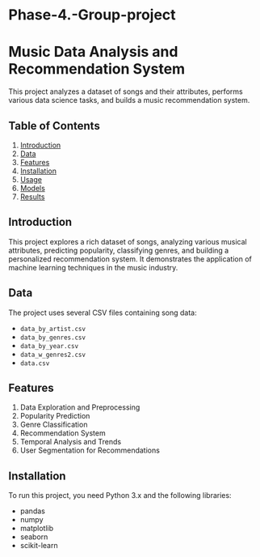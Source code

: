 # Phase-4.-Group-project

# Music Data Analysis and Recommendation System

This project analyzes a dataset of songs and their attributes, performs various data science tasks, and builds a music recommendation system.

## Table of Contents
1. [Introduction](#introduction)
2. [Data](#data)
3. [Features](#features)
4. [Installation](#installation)
5. [Usage](#usage)
6. [Models](#models)
7. [Results](#results)

## Introduction

This project explores a rich dataset of songs, analyzing various musical attributes, predicting popularity, classifying genres, and building a personalized recommendation system. It demonstrates the application of machine learning techniques in the music industry.

## Data

The project uses several CSV files containing song data:
- `data_by_artist.csv`
- `data_by_genres.csv`
- `data_by_year.csv`
- `data_w_genres2.csv`
- `data.csv`

## Features

1. Data Exploration and Preprocessing
2. Popularity Prediction
3. Genre Classification
4. Recommendation System
5. Temporal Analysis and Trends
6. User Segmentation for Recommendations

## Installation

To run this project, you need Python 3.x and the following libraries:
- pandas
- numpy
- matplotlib
- seaborn
- scikit-learn
